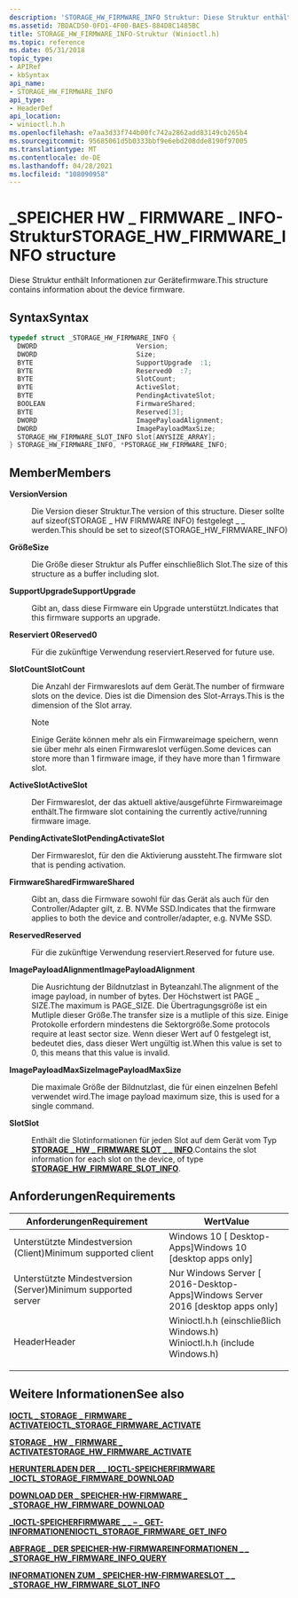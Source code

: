 ```yaml
---
description: 'STORAGE_HW_FIRMWARE_INFO Struktur: Diese Struktur enthält Informationen zur Gerätefirmware.'
ms.assetid: 7BDACD50-0FD1-4F00-BAE5-884D8C1485BC
title: STORAGE_HW_FIRMWARE_INFO-Struktur (Winioctl.h)
ms.topic: reference
ms.date: 05/31/2018
topic_type:
- APIRef
- kbSyntax
api_name:
- STORAGE_HW_FIRMWARE_INFO
api_type:
- HeaderDef
api_location:
- winioctl.h.h
ms.openlocfilehash: e7aa3d33f744b00fc742a2862add83149cb265b4
ms.sourcegitcommit: 95685061d5b0333bbf9e6ebd208dde8190f97005
ms.translationtype: MT
ms.contentlocale: de-DE
ms.lasthandoff: 04/28/2021
ms.locfileid: "108090958"
---
```

# <a name="storage_hw_firmware_info-structure"></a><span data-ttu-id="774ba-103">\_SPEICHER HW \_ FIRMWARE \_ INFO-Struktur</span><span class="sxs-lookup"><span data-stu-id="774ba-103">STORAGE\_HW\_FIRMWARE\_INFO structure</span></span>

<span data-ttu-id="774ba-104">Diese Struktur enthält Informationen zur Gerätefirmware.</span><span class="sxs-lookup"><span data-stu-id="774ba-104">This structure contains information about the device firmware.</span></span>

## <a name="syntax"></a><span data-ttu-id="774ba-105">Syntax</span><span class="sxs-lookup"><span data-stu-id="774ba-105">Syntax</span></span>


```C++
typedef struct _STORAGE_HW_FIRMWARE_INFO {
  DWORD                         Version;
  DWORD                         Size;
  BYTE                          SupportUpgrade  :1;
  BYTE                          Reserved0  :7;
  BYTE                          SlotCount;
  BYTE                          ActiveSlot;
  BYTE                          PendingActivateSlot;
  BOOLEAN                       FirmwareShared;
  BYTE                          Reserved[3];
  DWORD                         ImagePayloadAlignment;
  DWORD                         ImagePayloadMaxSize;
  STORAGE_HW_FIRMWARE_SLOT_INFO Slot[ANYSIZE_ARRAY];
} STORAGE_HW_FIRMWARE_INFO, *PSTORAGE_HW_FIRMWARE_INFO;
```



## <a name="members"></a><span data-ttu-id="774ba-106">Member</span><span class="sxs-lookup"><span data-stu-id="774ba-106">Members</span></span>

<dl> <dt>

<span data-ttu-id="774ba-107">**Version**</span><span class="sxs-lookup"><span data-stu-id="774ba-107">**Version**</span></span>
</dt> <dd>

<span data-ttu-id="774ba-108">Die Version dieser Struktur.</span><span class="sxs-lookup"><span data-stu-id="774ba-108">The version of this structure.</span></span> <span data-ttu-id="774ba-109">Dieser sollte auf sizeof(STORAGE \_ HW FIRMWARE INFO) festgelegt \_ \_ werden.</span><span class="sxs-lookup"><span data-stu-id="774ba-109">This should be set to sizeof(STORAGE\_HW\_FIRMWARE\_INFO)</span></span>

</dd> <dt>

<span data-ttu-id="774ba-110">**Größe**</span><span class="sxs-lookup"><span data-stu-id="774ba-110">**Size**</span></span>
</dt> <dd>

<span data-ttu-id="774ba-111">Die Größe dieser Struktur als Puffer einschließlich Slot.</span><span class="sxs-lookup"><span data-stu-id="774ba-111">The size of this structure as a buffer including slot.</span></span>

</dd> <dt>

<span data-ttu-id="774ba-112">**SupportUpgrade**</span><span class="sxs-lookup"><span data-stu-id="774ba-112">**SupportUpgrade**</span></span>
</dt> <dd>

<span data-ttu-id="774ba-113">Gibt an, dass diese Firmware ein Upgrade unterstützt.</span><span class="sxs-lookup"><span data-stu-id="774ba-113">Indicates that this firmware supports an upgrade.</span></span>

</dd> <dt>

<span data-ttu-id="774ba-114">**Reserviert 0**</span><span class="sxs-lookup"><span data-stu-id="774ba-114">**Reserved0**</span></span>
</dt> <dd>

<span data-ttu-id="774ba-115">Für die zukünftige Verwendung reserviert.</span><span class="sxs-lookup"><span data-stu-id="774ba-115">Reserved for future use.</span></span>

</dd> <dt>

<span data-ttu-id="774ba-116">**SlotCount**</span><span class="sxs-lookup"><span data-stu-id="774ba-116">**SlotCount**</span></span>
</dt> <dd>

<span data-ttu-id="774ba-117">Die Anzahl der Firmwareslots auf dem Gerät.</span><span class="sxs-lookup"><span data-stu-id="774ba-117">The number of firmware slots on the device.</span></span> <span data-ttu-id="774ba-118">Dies ist die Dimension des Slot-Arrays.</span><span class="sxs-lookup"><span data-stu-id="774ba-118">This is the dimension of the Slot array.</span></span>

> [!Note]  
> <span data-ttu-id="774ba-119">Einige Geräte können mehr als ein Firmwareimage speichern, wenn sie über mehr als einen Firmwareslot verfügen.</span><span class="sxs-lookup"><span data-stu-id="774ba-119">Some devices can store more than 1 firmware image, if they have more than 1 firmware slot.</span></span>

 

</dd> <dt>

<span data-ttu-id="774ba-120">**ActiveSlot**</span><span class="sxs-lookup"><span data-stu-id="774ba-120">**ActiveSlot**</span></span>
</dt> <dd>

<span data-ttu-id="774ba-121">Der Firmwareslot, der das aktuell aktive/ausgeführte Firmwareimage enthält.</span><span class="sxs-lookup"><span data-stu-id="774ba-121">The firmware slot containing the currently active/running firmware image.</span></span>

</dd> <dt>

<span data-ttu-id="774ba-122">**PendingActivateSlot**</span><span class="sxs-lookup"><span data-stu-id="774ba-122">**PendingActivateSlot**</span></span>
</dt> <dd>

<span data-ttu-id="774ba-123">Der Firmwareslot, für den die Aktivierung aussteht.</span><span class="sxs-lookup"><span data-stu-id="774ba-123">The firmware slot that is pending activation.</span></span>

</dd> <dt>

<span data-ttu-id="774ba-124">**FirmwareShared**</span><span class="sxs-lookup"><span data-stu-id="774ba-124">**FirmwareShared**</span></span>
</dt> <dd>

<span data-ttu-id="774ba-125">Gibt an, dass die Firmware sowohl für das Gerät als auch für den Controller/Adapter gilt, z. B. NVMe SSD.</span><span class="sxs-lookup"><span data-stu-id="774ba-125">Indicates that the firmware applies to both the device and controller/adapter, e.g. NVMe SSD.</span></span>

</dd> <dt>

<span data-ttu-id="774ba-126">**Reserved**</span><span class="sxs-lookup"><span data-stu-id="774ba-126">**Reserved**</span></span>
</dt> <dd>

<span data-ttu-id="774ba-127">Für die zukünftige Verwendung reserviert.</span><span class="sxs-lookup"><span data-stu-id="774ba-127">Reserved for future use.</span></span>

</dd> <dt>

<span data-ttu-id="774ba-128">**ImagePayloadAlignment**</span><span class="sxs-lookup"><span data-stu-id="774ba-128">**ImagePayloadAlignment**</span></span>
</dt> <dd>

<span data-ttu-id="774ba-129">Die Ausrichtung der Bildnutzlast in Byteanzahl.</span><span class="sxs-lookup"><span data-stu-id="774ba-129">The alignment of the image payload, in number of bytes.</span></span> <span data-ttu-id="774ba-130">Der Höchstwert ist PAGE \_ SIZE.</span><span class="sxs-lookup"><span data-stu-id="774ba-130">The maximum is PAGE\_SIZE.</span></span> <span data-ttu-id="774ba-131">Die Übertragungsgröße ist ein Mutliple dieser Größe.</span><span class="sxs-lookup"><span data-stu-id="774ba-131">The transfer size is a mutliple of this size.</span></span> <span data-ttu-id="774ba-132">Einige Protokolle erfordern mindestens die Sektorgröße.</span><span class="sxs-lookup"><span data-stu-id="774ba-132">Some protocols require at least sector size.</span></span> <span data-ttu-id="774ba-133">Wenn dieser Wert auf 0 festgelegt ist, bedeutet dies, dass dieser Wert ungültig ist.</span><span class="sxs-lookup"><span data-stu-id="774ba-133">When this value is set to 0, this means that this value is invalid.</span></span>

</dd> <dt>

<span data-ttu-id="774ba-134">**ImagePayloadMaxSize**</span><span class="sxs-lookup"><span data-stu-id="774ba-134">**ImagePayloadMaxSize**</span></span>
</dt> <dd>

<span data-ttu-id="774ba-135">Die maximale Größe der Bildnutzlast, die für einen einzelnen Befehl verwendet wird.</span><span class="sxs-lookup"><span data-stu-id="774ba-135">The image payload maximum size, this is used for a single command.</span></span>

</dd> <dt>

<span data-ttu-id="774ba-136">**Slot**</span><span class="sxs-lookup"><span data-stu-id="774ba-136">**Slot**</span></span>
</dt> <dd>

<span data-ttu-id="774ba-137">Enthält die Slotinformationen für jeden Slot auf dem Gerät vom Typ [**STORAGE \_ HW \_ FIRMWARE SLOT \_ \_ INFO**](storage-hw-firmware-slot-info.md).</span><span class="sxs-lookup"><span data-stu-id="774ba-137">Contains the slot information for each slot on the device, of type [**STORAGE\_HW\_FIRMWARE\_SLOT\_INFO**](storage-hw-firmware-slot-info.md).</span></span>

</dd> </dl>

## <a name="requirements"></a><span data-ttu-id="774ba-138">Anforderungen</span><span class="sxs-lookup"><span data-stu-id="774ba-138">Requirements</span></span>



| <span data-ttu-id="774ba-139">Anforderungen</span><span class="sxs-lookup"><span data-stu-id="774ba-139">Requirement</span></span> | <span data-ttu-id="774ba-140">Wert</span><span class="sxs-lookup"><span data-stu-id="774ba-140">Value</span></span> |
|-------------------------------------|-------------------------------------------------------------------------------------------------------------|
| <span data-ttu-id="774ba-141">Unterstützte Mindestversion (Client)</span><span class="sxs-lookup"><span data-stu-id="774ba-141">Minimum supported client</span></span><br/> | <span data-ttu-id="774ba-142">Windows 10 \[ Desktop-Apps\]</span><span class="sxs-lookup"><span data-stu-id="774ba-142">Windows 10 \[desktop apps only\]</span></span><br/>                                                                 |
| <span data-ttu-id="774ba-143">Unterstützte Mindestversion (Server)</span><span class="sxs-lookup"><span data-stu-id="774ba-143">Minimum supported server</span></span><br/> | <span data-ttu-id="774ba-144">Nur Windows Server \[ 2016-Desktop-Apps\]</span><span class="sxs-lookup"><span data-stu-id="774ba-144">Windows Server 2016 \[desktop apps only\]</span></span><br/>                                                        |
| <span data-ttu-id="774ba-145">Header</span><span class="sxs-lookup"><span data-stu-id="774ba-145">Header</span></span><br/>                   | <dl> <span data-ttu-id="774ba-146"><dt>Winioctl.h.h (einschließlich Windows.h)</dt></span><span class="sxs-lookup"><span data-stu-id="774ba-146"><dt>Winioctl.h.h (include Windows.h)</dt></span></span> </dl> |



## <a name="see-also"></a><span data-ttu-id="774ba-147">Weitere Informationen</span><span class="sxs-lookup"><span data-stu-id="774ba-147">See also</span></span>

<dl> <dt>

[<span data-ttu-id="774ba-148">**IOCTL \_ STORAGE \_ FIRMWARE \_ ACTIVATE**</span><span class="sxs-lookup"><span data-stu-id="774ba-148">**IOCTL\_STORAGE\_FIRMWARE\_ACTIVATE**</span></span>](/windows/desktop/api/WinIoctl/ni-winioctl-ioctl_storage_firmware_activate)
</dt> <dt>

[<span data-ttu-id="774ba-149">**STORAGE \_ HW \_ FIRMWARE \_ ACTIVATE**</span><span class="sxs-lookup"><span data-stu-id="774ba-149">**STORAGE\_HW\_FIRMWARE\_ACTIVATE**</span></span>](/windows/desktop/api/winioctl/ns-winioctl-storage_hw_firmware_activate)
</dt> <dt>

[<span data-ttu-id="774ba-150">**HERUNTERLADEN DER \_ \_ IOCTL-SPEICHERFIRMWARE \_**</span><span class="sxs-lookup"><span data-stu-id="774ba-150">**IOCTL\_STORAGE\_FIRMWARE\_DOWNLOAD**</span></span>](/windows/desktop/api/WinIoctl/ni-winioctl-ioctl_storage_firmware_download)
</dt> <dt>

[<span data-ttu-id="774ba-151">**DOWNLOAD DER \_ SPEICHER-HW-FIRMWARE \_ \_**</span><span class="sxs-lookup"><span data-stu-id="774ba-151">**STORAGE\_HW\_FIRMWARE\_DOWNLOAD**</span></span>](/windows/desktop/api/winioctl/ns-winioctl-storage_hw_firmware_download)
</dt> <dt>

[<span data-ttu-id="774ba-152">**\_IOCTL-SPEICHERFIRMWARE \_ \_ – \_ GET-INFORMATIONEN**</span><span class="sxs-lookup"><span data-stu-id="774ba-152">**IOCTL\_STORAGE\_FIRMWARE\_GET\_INFO**</span></span>](/windows/desktop/api/WinIoctl/ni-winioctl-ioctl_storage_firmware_get_info)
</dt> <dt>

[<span data-ttu-id="774ba-153">**ABFRAGE \_ DER SPEICHER-HW-FIRMWAREINFORMATIONEN \_ \_ \_**</span><span class="sxs-lookup"><span data-stu-id="774ba-153">**STORAGE\_HW\_FIRMWARE\_INFO\_QUERY**</span></span>](storage-hw-firmware-info-query.md)
</dt> <dt>

[<span data-ttu-id="774ba-154">**INFORMATIONEN ZUM \_ SPEICHER-HW-FIRMWARESLOT \_ \_ \_**</span><span class="sxs-lookup"><span data-stu-id="774ba-154">**STORAGE\_HW\_FIRMWARE\_SLOT\_INFO**</span></span>](storage-hw-firmware-slot-info.md)
</dt> </dl>

 

 




